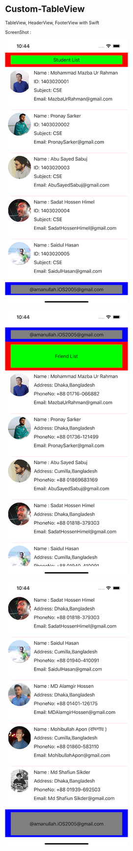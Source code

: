 # Custom-TableView
TableView, HeaderView, FooterView with Swift

ScreenShot :

![ScreenShot1](https://github.com/AmanUllahAkhand/Custom-TableView/blob/main/img/TableView1.png)

![ScreenShot2](https://github.com/AmanUllahAkhand/Custom-TableView/blob/main/img/TableView2.png)

![ScreenShot3](https://github.com/AmanUllahAkhand/Custom-TableView/blob/main/img/TableView3.png)


